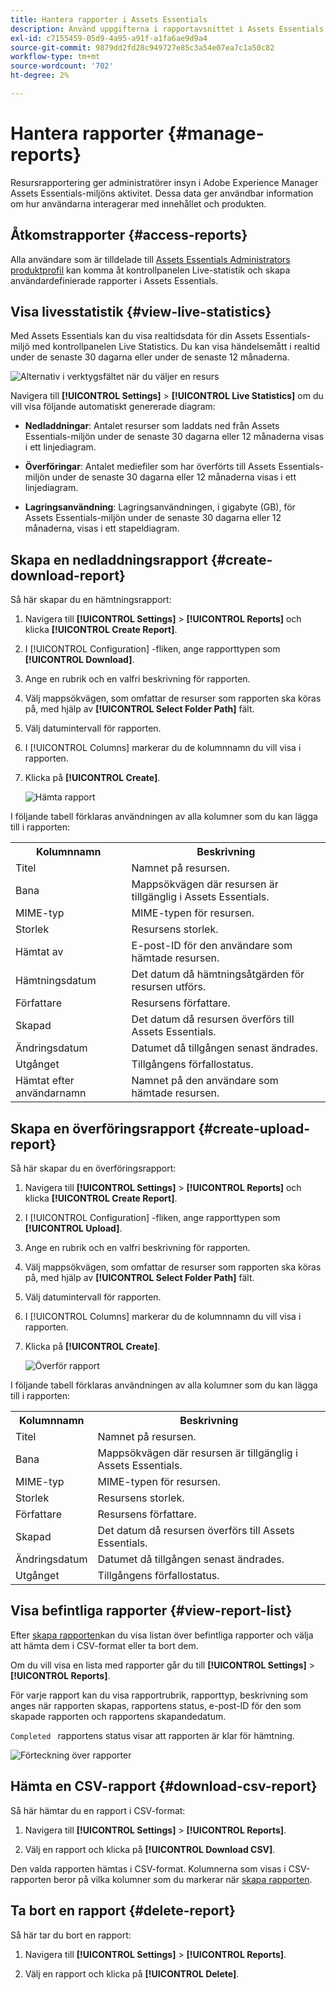 ```yaml
---
title: Hantera rapporter i Assets Essentials
description: Använd uppgifterna i rapportavsnittet i Assets Essentials för att utvärdera produkt- och funktionsanvändning och få insikter om viktiga framgångsmått.
exl-id: c7155459-05d9-4a95-a91f-a1fa6ae9d9a4
source-git-commit: 9879dd2fd28c949727e85c3a54e07ea7c1a50c82
workflow-type: tm+mt
source-wordcount: '702'
ht-degree: 2%

---
```


# Hantera rapporter {#manage-reports}

Resursrapportering ger administratörer insyn i Adobe Experience Manager Assets Essentials-miljöns aktivitet. Dessa data ger användbar information om hur användarna interagerar med innehållet och produkten.

## Åtkomstrapporter {#access-reports}

Alla användare som är tilldelade till [Assets Essentials Administrators produktprofil](deploy-administer.md) kan komma åt kontrollpanelen Live-statistik och skapa användardefinierade rapporter i Assets Essentials.

## Visa livesstatistik {#view-live-statistics}

Med Assets Essentials kan du visa realtidsdata för din Assets Essentials-miljö med kontrollpanelen Live Statistics. Du kan visa händelsemått i realtid under de senaste 30 dagarna eller under de senaste 12 månaderna.

![Alternativ i verktygsfältet när du väljer en resurs](assets/assets-essentials-live-statistics.png)

Navigera till **[!UICONTROL Settings]** > **[!UICONTROL Live Statistics]** om du vill visa följande automatiskt genererade diagram:

* **Nedladdningar**: Antalet resurser som laddats ned från Assets Essentials-miljön under de senaste 30 dagarna eller 12 månaderna visas i ett linjediagram.

* **Överföringar**: Antalet mediefiler som har överförts till Assets Essentials-miljön under de senaste 30 dagarna eller 12 månaderna visas i ett linjediagram.

* **Lagringsanvändning**: Lagringsanvändningen, i gigabyte (GB), för Assets Essentials-miljön under de senaste 30 dagarna eller 12 månaderna, visas i ett stapeldiagram.

## Skapa en nedladdningsrapport {#create-download-report}

Så här skapar du en hämtningsrapport:

1. Navigera till **[!UICONTROL Settings]** > **[!UICONTROL Reports]** och klicka **[!UICONTROL Create Report]**.

1. I [!UICONTROL Configuration] -fliken, ange rapporttypen som **[!UICONTROL Download]**.

1. Ange en rubrik och en valfri beskrivning för rapporten.

1. Välj mappsökvägen, som omfattar de resurser som rapporten ska köras på, med hjälp av **[!UICONTROL Select Folder Path]** fält.

1. Välj datumintervall för rapporten.

1. I [!UICONTROL Columns] markerar du de kolumnnamn du vill visa i rapporten.

1. Klicka på **[!UICONTROL Create]**.

   ![Hämta rapport](assets/download-reports-config.png)

I följande tabell förklaras användningen av alla kolumner som du kan lägga till i rapporten:

<table>
    <tbody>
     <tr>
      <th><strong>Kolumnnamn</strong></th>
      <th><strong>Beskrivning</strong></th>
     </tr>
     <tr>
      <td>Titel</td>
      <td>Namnet på resursen.</td>
     </tr>
     <tr>
      <td>Bana</td>
      <td>Mappsökvägen där resursen är tillgänglig i Assets Essentials.</td>
     </tr>
     <tr>
      <td>MIME-typ</td>
      <td>MIME-typen för resursen.</td>
     </tr>
     <tr>
      <td>Storlek</td>
      <td>Resursens storlek.</td>
     </tr>
     <tr>
      <td>Hämtat av</td>
      <td>E-post-ID för den användare som hämtade resursen.</td>
     </tr>
     <tr>
      <td>Hämtningsdatum</td>
      <td>Det datum då hämtningsåtgärden för resursen utförs.</td>
     </tr>
     <tr>
      <td>Författare</td>
      <td>Resursens författare.</td>
     </tr>
     <tr>
      <td>Skapad</td>
      <td>Det datum då resursen överförs till Assets Essentials.</td>
     </tr>
     <tr>
      <td>Ändringsdatum</td>
      <td>Datumet då tillgången senast ändrades.</td>
     </tr>
     <tr>
      <td>Utgånget</td>
      <td>Tillgångens förfallostatus.</td>
     </tr>
     <tr>
      <td>Hämtat efter användarnamn</td>
      <td>Namnet på den användare som hämtade resursen.</td>
     </tr>           
    </tbody>
   </table>

## Skapa en överföringsrapport {#create-upload-report}

Så här skapar du en överföringsrapport:

1. Navigera till **[!UICONTROL Settings]** > **[!UICONTROL Reports]** och klicka **[!UICONTROL Create Report]**.

1. I [!UICONTROL Configuration] -fliken, ange rapporttypen som **[!UICONTROL Upload]**.

1. Ange en rubrik och en valfri beskrivning för rapporten.

1. Välj mappsökvägen, som omfattar de resurser som rapporten ska köras på, med hjälp av **[!UICONTROL Select Folder Path]** fält.

1. Välj datumintervall för rapporten.

1. I [!UICONTROL Columns] markerar du de kolumnnamn du vill visa i rapporten.

1. Klicka på **[!UICONTROL Create]**.

   ![Överför rapport](assets/upload-reports-config.png)

I följande tabell förklaras användningen av alla kolumner som du kan lägga till i rapporten:

<table>
    <tbody>
     <tr>
      <th><strong>Kolumnnamn</strong></th>
      <th><strong>Beskrivning</strong></th>
     </tr>
     <tr>
      <td>Titel</td>
      <td>Namnet på resursen.</td>
     </tr>
     <tr>
      <td>Bana</td>
      <td>Mappsökvägen där resursen är tillgänglig i Assets Essentials.</td>
     </tr>
     <tr>
      <td>MIME-typ</td>
      <td>MIME-typen för resursen.</td>
     </tr>
     <tr>
      <td>Storlek</td>
      <td>Resursens storlek.</td>
     </tr>
     <tr>
      <td>Författare</td>
      <td>Resursens författare.</td>
     </tr>
     <tr>
      <td>Skapad</td>
      <td>Det datum då resursen överförs till Assets Essentials.</td>
     </tr>
     <tr>
      <td>Ändringsdatum</td>
      <td>Datumet då tillgången senast ändrades.</td>
     </tr>
     <tr>
      <td>Utgånget</td>
      <td>Tillgångens förfallostatus.</td>
     </tr>              
    </tbody>
   </table>

## Visa befintliga rapporter {#view-report-list}

Efter [skapa rapporten](#create-report)kan du visa listan över befintliga rapporter och välja att hämta dem i CSV-format eller ta bort dem.

Om du vill visa en lista med rapporter går du till **[!UICONTROL Settings]** > **[!UICONTROL Reports]**.

För varje rapport kan du visa rapportrubrik, rapporttyp, beskrivning som anges när rapporten skapas, rapportens status, e-post-ID för den som skapade rapporten och rapportens skapandedatum.

`Completed ` rapportens status visar att rapporten är klar för hämtning.

![Förteckning över rapporter](assets/list-of-reports.png)


## Hämta en CSV-rapport {#download-csv-report}

Så här hämtar du en rapport i CSV-format:

1. Navigera till **[!UICONTROL Settings]** > **[!UICONTROL Reports]**.

1. Välj en rapport och klicka på **[!UICONTROL Download CSV]**.

Den valda rapporten hämtas i CSV-format. Kolumnerna som visas i CSV-rapporten beror på vilka kolumner som du markerar när [skapa rapporten](#create-report).

## Ta bort en rapport {#delete-report}

Så här tar du bort en rapport:

1. Navigera till **[!UICONTROL Settings]** > **[!UICONTROL Reports]**.

1. Välj en rapport och klicka på **[!UICONTROL Delete]**.
